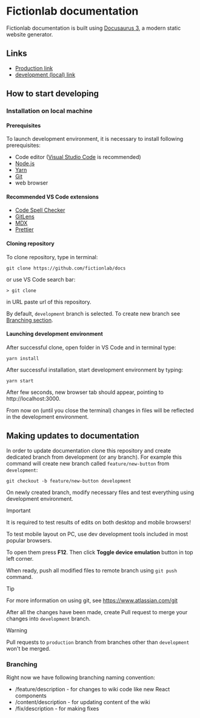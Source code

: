 # Fictionlab documentation

Fictionlab documentation is built using [Docusaurus 3](https://docusaurus.io/),
a modern static website generator.

## Links

- [Production link](http://docs.fictionlab.pl)
- [development (local) link](http://localhost:3000)

## How to start developing

### Installation on local machine

#### Prerequisites

To launch development environment, it is necessary to install following
prerequisites:

- Code editor ([Visual Studio Code](https://code.visualstudio.com/) is
  recommended)
- [Node.js](https://nodejs.org/en/)
- [Yarn](https://classic.yarnpkg.com/en/)
- [Git](https://git-scm.com/)
- web browser

#### Recommended VS Code extensions

- [Code Spell Checker](https://marketplace.visualstudio.com/items?itemName=streetsidesoftware.code-spell-checker)
- [GitLens](https://marketplace.visualstudio.com/items?itemName=eamodio.gitlens)
- [MDX](https://marketplace.visualstudio.com/items?itemName=unifiedjs.vscode-mdx)
- [Prettier](https://marketplace.visualstudio.com/items?itemName=esbenp.prettier-vscode)

#### Cloning repository

To clone repository, type in terminal:

```
git clone https://github.com/fictionlab/docs
```

or use VS Code search bar:

```
> git clone
```

in URL paste url of this repository.

By default, `development` branch is selected. To create new branch see
[Branching section](#branching).

#### Launching development environment

After successful clone, open folder in VS Code and in terminal type:

```
yarn install
```

After successful installation, start development environment by typing:

```
yarn start
```

After few seconds, new browser tab should appear, pointing to
http://localhost:3000.

From now on (until you close the terminal) changes in files will be reflected in
the development environment.

## Making updates to documentation

In order to update documentation clone this repository and create dedicated
branch from development (or any branch). For example this command will create
new branch called `feature/new-button` from `development`:

```
git checkout -b feature/new-button development
```

On newly created branch, modify necessary files and test everything using
development environment.

<!-- prettier-ignore -->
> [!IMPORTANT]
> It is required to test results of edits on both desktop and mobile browsers!
> 
> To test mobile layout on PC, use dev development tools included in most popular browsers.
>
> To open them press **F12**. Then click **Toggle device emulation** button in top left corner.

<!-- TODO Add information about validation, cspell, prettier -->

When ready, push all modified files to remote branch using `git push` command.

<!-- prettier-ignore -->
> [!TIP]
> For more information on using git, see https://www.atlassian.com/git

After all the changes have been made, create Pull request to merge your changes
into `development` branch.

<!-- prettier-ignore -->
> [!WARNING]
> Pull requests to `production` branch from branches other than
> `development` won't be merged.

### Branching

Right now we have following branching naming convention:

- /feature/description - for changes to wiki code like new React components
- /content/description - for updating content of the wiki
- /fix/description - for making fixes
